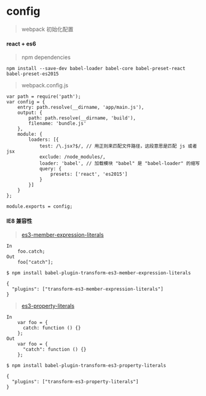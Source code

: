 # config
> webpack 初始化配置

#### react + es6
> npm dependencies

`npm install --save-dev babel-loader babel-core babel-preset-react babel-preset-es2015`
> webpack.config.js
```
var path = require('path');
var config = {
    entry: path.resolve(__dirname, 'app/main.js'),
    output: {
        path: path.resolve(__dirname, 'build'),
        filename: 'bundle.js'
    },
    module: {
        loaders: [{
            test: /\.jsx?$/, // 用正则来匹配文件路径，这段意思是匹配 js 或者 jsx
            exclude: /node_modules/,
            loader: 'babel', // 加载模块 "babel" 是 "babel-loader" 的缩写
            query: {
                presets: ['react', 'es2015']
            }
        }]
    }
};

module.exports = config;
```

#### IE8 兼容性
> [es3-member-expression-literals](http://babeljs.io/docs/plugins/transform-es3-member-expression-literals/)
```
In
    foo.catch;
Out
    foo["catch"];
```
`$ npm install babel-plugin-transform-es3-member-expression-literals`
```
{
  "plugins": ["transform-es3-member-expression-literals"]
}
```

> [es3-property-literals](http://babeljs.io/docs/plugins/transform-es3-property-literals/)
```
In
    var foo = {
      catch: function () {}
    };
Out
    var foo = {
      "catch": function () {}
    };
```
`$ npm install babel-plugin-transform-es3-property-literals`
```
{
  "plugins": ["transform-es3-property-literals"]
}
```